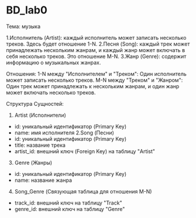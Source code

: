 # BD_lab0

Тема: музыка

1.Исполнитель (Artist): каждый исполнитель может записать несколько треков. Здесь будет отношение 1-N.
2.Песня (Song): каждый трек может принадлежать нескольким жанрам, и каждый жанр может включать в себя несколько треков. Это отношение M-N.
3.Жанр (Genre): содержит информацию о музыкальных жанрах.

Отношения:
1-N между "Исполнителем" и "Треком": Один исполнитель может записать несколько треков.
M-N между "Треком" и "Жанром": Один трек может принадлежать к нескольким жанрам, и один жанр может включать несколько треков.

Структура Сущностей:
1.  Artist (Исполнители)
* id: уникальный идентификатор (Primary Key)
* name: имя исполнителя
2.Song (Песни)
* id: уникальный идентификатор (Primary Key)
* title: название трека
* artist_id: внешний ключ (Foreign Key) на таблицу "Artist"
3. Genre (Жанры)
* id: уникальный идентификатор (Primary Key)
* name: название жанра
4. Song_Genre (Связующая таблица для отношения M-N)
* track_id: внешний ключ на таблицу "Track"
* genre_id: внешний ключ на таблицу "Genre"

